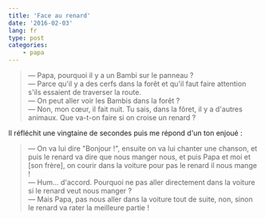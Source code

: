 ```yaml
---
title: 'Face au renard'
date: '2016-02-03'
lang: fr
type: post
categories:
    - papa
---
```


> — Papa, pourquoi il y a un Bambi sur le panneau ?  
> — Parce qu'il y a des cerfs dans la forêt et qu'il faut faire attention s'ils essaient de traverser la route.  
> — On peut aller voir les Bambis dans la forêt ?  
> — Non, mon cœur, il fait nuit. Tu sais, dans la fôret, il y a d'autres animaux. Que va-t-on faire si on croise un renard ?

<!-- more -->

Il réfléchit une vingtaine de secondes puis me répond d'un ton enjoué :

> — On va lui dire "Bonjour !", ensuite on va lui chanter une chanson, et puis le renard va dire que nous manger nous, et puis Papa et moi et [son frère], on courir dans la voiture pour pas le renard il nous mange !  
> — Hum… d'accord. Pourquoi ne pas aller directement dans la voiture si le renard veut nous manger ?  
> — Mais Papa, pas nous aller dans la voiture tout de suite, non, sinon le renard va rater la meilleure partie !
